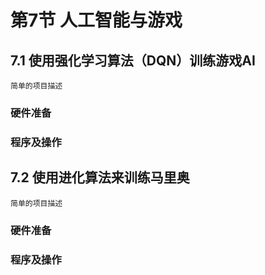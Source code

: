 # 第7节 人工智能与游戏

## 7.1 使用强化学习算法（DQN）训练游戏AI

    简单的项目描述

### 硬件准备

### 程序及操作

## 7.2 使用进化算法来训练马里奥

    简单的项目描述

### 硬件准备

### 程序及操作
